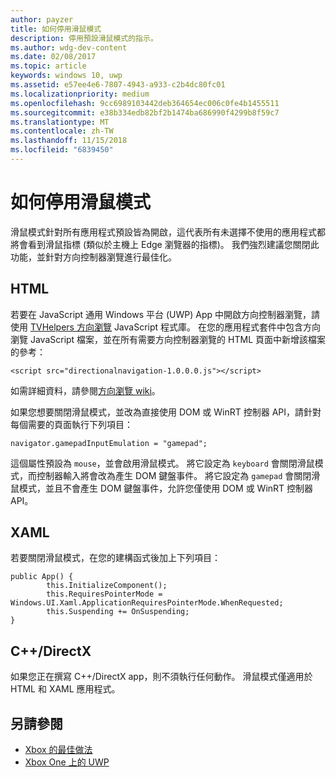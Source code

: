 ```yaml
---
author: payzer
title: 如何停用滑鼠模式
description: 停用預設滑鼠模式的指示。
ms.author: wdg-dev-content
ms.date: 02/08/2017
ms.topic: article
keywords: windows 10, uwp
ms.assetid: e57ee4e6-7807-4943-a933-c2b4dc80fc01
ms.localizationpriority: medium
ms.openlocfilehash: 9cc6989103442deb364654ec006c0fe4b1455511
ms.sourcegitcommit: e38b334edb82bf2b1474ba686990f4299b8f59c7
ms.translationtype: MT
ms.contentlocale: zh-TW
ms.lasthandoff: 11/15/2018
ms.locfileid: "6839450"
---
```

# <a name="how-to-disable-mouse-mode"></a>如何停用滑鼠模式
滑鼠模式針對所有應用程式預設皆為開啟，這代表所有未選擇不使用的應用程式都將會看到滑鼠指標 (類似於主機上 Edge 瀏覽器的指標)。 我們強烈建議您關閉此功能，並針對方向控制器瀏覽進行最佳化。   
   
## <a name="html"></a>HTML   
若要在 JavaScript 通用 Windows 平台 (UWP) App 中開啟方向控制器瀏覽，請使用 [TVHelpers 方向瀏覽](https://github.com/Microsoft/TVHelpers/wiki/Using-DirectionalNavigation) JavaScript 程式庫。 在您的應用程式套件中包含方向瀏覽 JavaScript 檔案，並在所有需要方向控制器瀏覽的 HTML 頁面中新增該檔案的參考：

```code
<script src="directionalnavigation-1.0.0.0.js"></script>
```
如需詳細資料，請參閱[方向瀏覽 wiki](https://github.com/Microsoft/TVHelpers/wiki/Using-DirectionalNavigation)。

如果您想要關閉滑鼠模式，並改為直接使用 DOM 或 WinRT 控制器 API，請針對每個需要的頁面執行下列項目： 
   
```code
navigator.gamepadInputEmulation = "gamepad";
```   

   這個屬性預設為 `mouse`，並會啟用滑鼠模式。 將它設定為 `keyboard` 會關閉滑鼠模式，而控制器輸入將會改為產生 DOM 鍵盤事件。 將它設定為 `gamepad` 會關閉滑鼠模式，並且不會產生 DOM 鍵盤事件，允許您僅使用 DOM 或 WinRT 控制器 API。

## <a name="xaml"></a>XAML    
若要關閉滑鼠模式，在您的建構函式後加上下列項目：   
   
```code
public App() {
        this.InitializeComponent();
        this.RequiresPointerMode = Windows.UI.Xaml.ApplicationRequiresPointerMode.WhenRequested;
        this.Suspending += OnSuspending;
}
```

## <a name="cdirectx"></a>C++/DirectX   
如果您正在撰寫 C++/DirectX app，則不須執行任何動作。 滑鼠模式僅適用於 HTML 和 XAML 應用程式。

## <a name="see-also"></a>另請參閱
- [Xbox 的最佳做法](tailoring-for-xbox.md)
- [Xbox One 上的 UWP](index.md)

